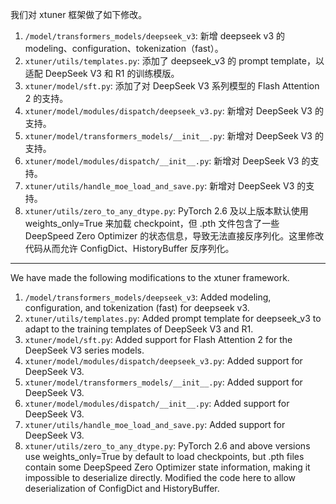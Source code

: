 我们对 xtuner 框架做了如下修改。

1. `/model/transformers_models/deepseek_v3`: 新增 deepseek v3 的 modeling、configuration、tokenization（fast）。
2. `xtuner/utils/templates.py`: 添加了 deepseek_v3 的 prompt template，以适配 DeepSeek V3 和 R1 的训练模版。
3. `xtuner/model/sft.py`: 添加了对 DeepSeek V3 系列模型的 Flash Attention 2 的支持。
4. `xtuner/model/modules/dispatch/deepseek_v3.py`: 新增对 DeepSeek V3 的支持。
4. `xtuner/model/transformers_models/__init__.py`: 新增对 DeepSeek V3 的支持。
6. `xtuner/model/modules/dispatch/__init__.py`: 新增对 DeepSeek V3 的支持。
7. `xtuner/utils/handle_moe_load_and_save.py`: 新增对 DeepSeek V3 的支持。
8. `xtuner/utils/zero_to_any_dtype.py`: PyTorch 2.6 及以上版本默认使用 weights_only=True 来加载 checkpoint，但 .pth 文件包含了一些 DeepSpeed Zero Optimizer 的状态信息，导致无法直接反序列化。这里修改代码从而允许 ConfigDict、HistoryBuffer 反序列化。


----

We have made the following modifications to the xtuner framework.

1. `/model/transformers_models/deepseek_v3`: Added modeling, configuration, and tokenization (fast) for deepseek v3.
2. `xtuner/utils/templates.py`: Added prompt template for deepseek_v3 to adapt to the training templates of DeepSeek V3 and R1.
3. `xtuner/model/sft.py`: Added support for Flash Attention 2 for the DeepSeek V3 series models.
4. `xtuner/model/modules/dispatch/deepseek_v3.py`: Added support for DeepSeek V3.
5. `xtuner/model/transformers_models/__init__.py`: Added support for DeepSeek V3.
6. `xtuner/model/modules/dispatch/__init__.py`: Added support for DeepSeek V3.
7. `xtuner/utils/handle_moe_load_and_save.py`: Added support for DeepSeek V3.
8. `xtuner/utils/zero_to_any_dtype.py`: PyTorch 2.6 and above versions use weights_only=True by default to load checkpoints, but .pth files contain some DeepSpeed Zero Optimizer state information, making it impossible to deserialize directly. Modified the code here to allow deserialization of ConfigDict and HistoryBuffer.

